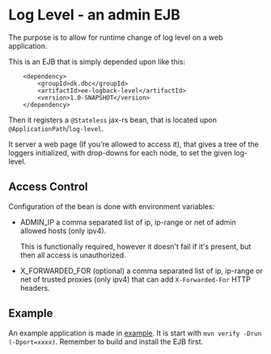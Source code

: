 # Log Level - an admin EJB

The purpose is to allow for runtime change of log level on a web application.

This is an EJB that is simply depended upon like this:

        <dependency>
            <groupId>dk.dbc</groupId>
            <artifactId>ee-logback-level</artifactId>
            <version>1.0-SNAPSHOT</version>
        </dependency>

Then it registers a `@Stateless` jax-rs bean, that is located upon `@ApplicationPath`/`log-level`.

It server a web page (If you're allowed to access it), that gives a tree of the loggers initialized,
with drop-downs for each node, to set the given log-level.

## Access Control

Configuration of the bean is done with environment variables:

* ADMIN_IP a comma separated list of ip, ip-range or net of admin allowed hosts (only ipv4).

    This is functionally required, however it doesn't fail if it's present, but then all access is unauthorized.

* X_FORWARDED_FOR (optional) a comma separated list of ip, ip-range or net of trusted proxies (only ipv4)
  that can add `X-Forwarded-For` HTTP headers.

## Example

An example application is made in [example](example). It is start with `mvn verify -Drun (-Dport=xxxx)`.
Remember to build and install the EJB first.